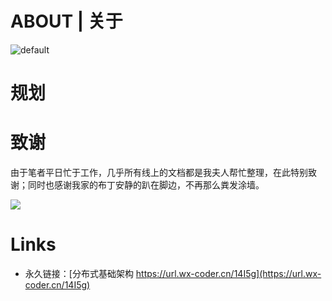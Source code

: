 # ABOUT | 关于

![default](https://i.postimg.cc/1RBrB4MS/45228854-de88b400-b2f6-11e8-9ab0-d393ed19f21f.png)

# 规划

# 致谢

由于笔者平日忙于工作，几乎所有线上的文档都是我夫人帮忙整理，在此特别致谢；同时也感谢我家的布丁安静的趴在脚边，不再那么粪发涂墙。

![](https://cdn-images-1.medium.com/max/1800/1*BOTGqwpA7mefNBi_muyAJQ.jpeg)

# Links

- 永久链接：[分布式基础架构 https://url.wx-coder.cn/14I5g](https://url.wx-coder.cn/14I5g)
